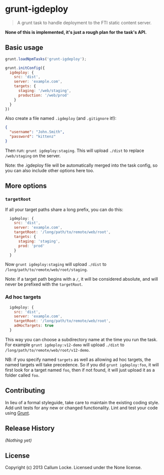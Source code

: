 # grunt-igdeploy

> A grunt task to handle deployment to the FTI static content server.

**None of this is implemented, it's just a rough plan for the task's API.**

## Basic usage
```js
grunt.loadNpmTasks('grunt-igdeploy');

grunt.initConfig({
  igdeploy: {
    src: 'dist',
    server: 'example.com',
    targets: {
      staging: '/web/staging',
      production: '/web/prod'
    }
  }
})
```

Also create a file named `.igdeploy` (and `.gitignore` it!):

```json
{
  "username": "John.Smith",
  "password": "kittenz"
}
```

Then run: `grunt igdeploy:staging`. This will upload `./dist` to replace `/web/staging` on the server.

Note: the .igdeploy file will be automatically merged into the task config, so you can also include other options here too.


## More options

### `targetRoot`
If all your target paths share a long prefix, you can do this:

```js
  igdeploy: {
    src: 'dist',
    server: 'example.com',
    targetRoot: '/long/path/to/remote/web/root',
    targets: {
      staging: 'staging',
      prod: 'prod'
    }
  }
```

Now `grunt igdeploy:staging` will upload `./dist` to `/long/path/to/remote/web/root/staging`.

Note: if a target path begins with a `/`, it will be considered absolute, and will never be prefixed with the `targetRoot`.


### Ad hoc targets
```js
  igdeploy: {
    src: 'dist',
    server: 'example.com',
    targetRoot: '/long/path/to/remote/web/root',
    adHocTargets: true
  }
```

This way you can choose a subdirectory name at the time you run the task. For example `grunt igdeploy:v12-demo` will upload `./dist` to `/long/path/to/remote/web/root/v12-demo`.

NB: if you specify named `targets` as well as allowing ad hoc targets, the named targets will take precedence. So if you did `grunt igdeploy:foo`, it will first look for a target named `foo`, then if not found, it will just upload it as a folder called `foo`.


## Contributing
In lieu of a formal styleguide, take care to maintain the existing coding style. Add unit tests for any new or changed functionality. Lint and test your code using [Grunt](http://gruntjs.com/).


## Release History
_(Nothing yet)_


## License
Copyright (c) 2013 Callum Locke. Licensed under the None license.
